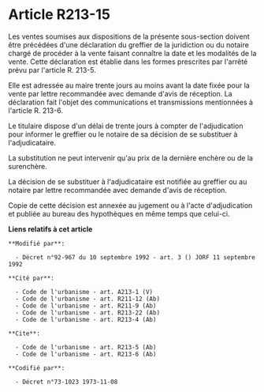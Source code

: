 # Article R213-15

Les ventes soumises aux dispositions de la présente sous-section doivent être précédées d'une déclaration du greffier de la
juridiction ou du notaire chargé de procéder à la vente faisant connaître la date et les modalités de la vente. Cette
déclaration est établie dans les formes prescrites par l'arrêté prévu par l'article R. 213-5.

Elle est adressée au maire trente jours au moins avant la date fixée pour la vente par lettre recommandée avec demande d'avis
de réception. La déclaration fait l'objet des communications et transmissions mentionnées à l'article R. 213-6.

Le titulaire dispose d'un délai de trente jours à compter de l'adjudication pour informer le greffier ou le notaire de sa
décision de se substituer à l'adjudicataire.

La substitution ne peut intervenir qu'au prix de la dernière enchère ou de la surenchère.

La décision de se substituer à l'adjudicataire est notifiée au greffier ou au notaire par lettre recommandée avec demande
d'avis de réception.

Copie de cette décision est annexée au jugement ou à l'acte d'adjudication et publiée au bureau des hypothèques en même temps
que celui-ci.

**Liens relatifs à cet article**

	**Modifié par**:

	  - Décret n°92-967 du 10 septembre 1992 - art. 3 () JORF 11 septembre 1992

	**Cité par**:

	  - Code de l'urbanisme - art. A213-1 (V)
	  - Code de l'urbanisme - art. R211-12 (Ab)
	  - Code de l'urbanisme - art. R211-9 (Ab)
	  - Code de l'urbanisme - art. R213-22 (Ab)
	  - Code de l'urbanisme - art. R213-4 (Ab)

	**Cite**:

	  - Code de l'urbanisme - art. R213-5 (Ab)
	  - Code de l'urbanisme - art. R213-6 (Ab)

	**Codifié par**:

	  - Décret n°73-1023 1973-11-08
